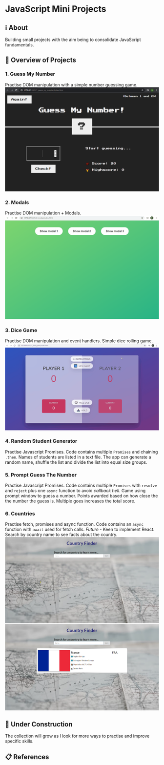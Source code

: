# JavaScript Mini Projects

## ℹ About
Building small projects with the aim being to consolidate JavaScript fundamentals.

## 🎥 Overview of Projects
### 1. Guess My Number
Practise DOM manipulation with a simple number guessing game.
![Guess my Number Game](./docs/guess_my_number.gif)

### 2. Modals
Practise DOM manipulation + Modals.
![Modals](./docs/modal.gif)

### 3. Dice Game
Practise DOM manipulation and event handlers.
Simple dice rolling game.
![Dice Game](./docs/dice.gif)

### 4. Random Student Generator
Practise Javascript Promises. Code contains multiple <code>Promises</code> and chaining <code>.then</code>.
Names of students are listed in a text file. The app can generate a random name, shuffle the list and divide the list into equal size groups. 

### 5. Prompt Guess The Number
Practise Javascript Promises. Code contains multiple <code>Promises</code> with <code>resolve</code> and <code>reject</code> plus one <code>async</code> function to avoid *callback hell*.
Game using prompt window to guess a number. Points awarded based on how close the the number the guess is. Multiple goes increases the total score.

### 6. Countries
Practise fetch, promises and async function. Code contains an <code>async</code> function with <code>await</code> used for fetch calls. 
*Future* - Keen to implement React.
Search by country name to see facts about the country.
![Countries Home](./docs/country1.png)
![Countries Search](./docs/country2.png)

## 🚧 Under Construction
The collection will grow as I look for more ways to practise and improve specific skills.

## 📋 References

